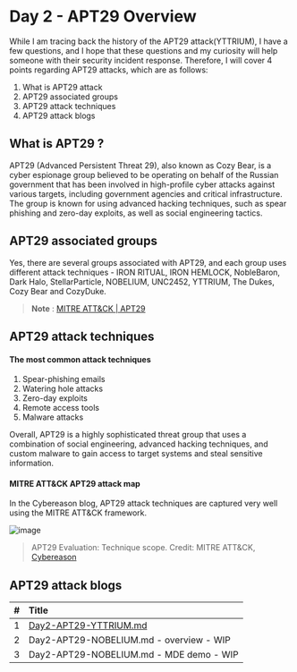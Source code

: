 # Day 2 - APT29 Overview
While I am tracing back the history of the APT29 attack(YTTRIUM), I have a few questions, and I hope that these questions and my curiosity will help someone with their security incident response. Therefore, I will cover 4 points regarding APT29 attacks, which are as follows:

1. What is APT29 attack
2. APT29 associated groups
3. APT29 attack techniques
4. APT29 attack blogs 

## What is APT29 ?
APT29 (Advanced Persistent Threat 29), also known as Cozy Bear, is a cyber espionage group believed to be operating on behalf of the Russian government
that has been involved in high-profile cyber attacks against various targets, including government agencies and critical infrastructure. The group is known for using advanced hacking techniques, such as spear phishing and zero-day exploits, as well as social engineering tactics. 

## APT29 associated groups 
Yes, there are several groups associated with APT29, and each group uses different attack techniques - IRON RITUAL, IRON HEMLOCK, NobleBaron, Dark Halo, StellarParticle, NOBELIUM, UNC2452, YTTRIUM, The Dukes, Cozy Bear and CozyDuke.	
>**Note** : [MITRE ATT&CK | APT29 ](https://attack.mitre.org/groups/G0016/)

## APT29 attack techniques
#### The most common attack techniques 
1. Spear-phishing emails
2. Watering hole attacks
3. Zero-day exploits
4. Remote access tools <Gh0st RAT>
5. Malware attacks <CozyDuke Hammertoss and SeaDuke>

Overall, APT29 is a highly sophisticated threat group that uses a combination of social engineering, advanced hacking techniques, and custom malware to gain access to target systems and steal sensitive information.

#### MITRE ATT&CK APT29 attack map
In the Cybereason blog, APT29 attack techniques are captured very well using the MITRE ATT&CK framework.
  
![image](https://user-images.githubusercontent.com/120234772/231052172-59b042b9-996a-4539-b6f3-09f493ad936e.png)
> APT29 Evaluation: Technique scope. Credit: MITRE ATT&CK, [Cybereason](https://www.cybereason.com/blog/understanding-the-mitre-attck-apt29-round-2-evaluation)

## APT29 attack blogs 
|#|Title|
|:---|:---|
|1|[Day2-APT29-YTTRIUM.md](https://github.com/LearningKijo/SecurityResearcher-Note/blob/main/Day2-APT29-YTTRIUM.md)|
|2|Day2-APT29-NOBELIUM.md - overview - WIP|
|3|Day2-APT29-NOBELIUM.md - MDE demo - WIP|
